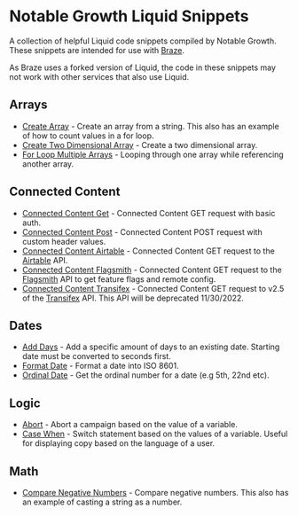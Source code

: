 # Notable Growth Liquid Snippets

A collection of helpful Liquid code snippets compiled by Notable Growth. These snippets are intended for use with [Braze](https://braze.com). 

As Braze uses a forked version of Liquid, the code in these snippets may not work with other services that also use Liquid.

## Arrays
- [Create Array](./create-array.html) - Create an array from a string. This also has an example of how to count values in a for loop.
- [Create Two Dimensional Array](./create-two-dimensonial-array.html) - Create a two dimensional array.
- [For Loop Multiple Arrays](./forloop-multiple-arrays.html) - Looping through one array while referencing another array.

## Connected Content
- [Connected Content Get](./connected-content-get.html) - Connected Content GET request with basic auth.
- [Connected Content Post](./connected-content-post.html) - Connected Content POST request with custom header values.
- [Connected Content Airtable](./connected-content-airtable.html) - Connected Content GET request to the [Airtable](https://airtable.com/api) API.
- [Connected Content Flagsmith](./connected-content-flagsmith.html) - Connected Content GET request to the [Flagsmith](https://docs.flagsmith.com/deployment/locally-api) API to get feature flags and remote config.
- [Connected Content Transifex](./connected-content-transifex.html) - Connected Content GET request to v2.5 of the [Transifex](https://docs.transifex.com/api/introduction) API. This API will be deprecated 11/30/2022.

## Dates
- [Add Days](./add-days.html) - Add a specific amount of days to an existing date. Starting date must be converted to seconds first.
- [Format Date](./format-date.html) - Format a date into ISO 8601.
- [Ordinal Date](./ordinal-date.html) - Get the ordinal number for a date (e.g 5th, 22nd etc).

## Logic
- [Abort](./abort.html) - Abort a campaign based on the value of a variable.
- [Case When](./case-when.html) - Switch statement based on the values of a variable. Useful for displaying copy based on the language of a user.

## Math
- [Compare Negative Numbers](./compare-negative-numbers.html) - Compare negative numbers. This also has an example of casting a string as a number.